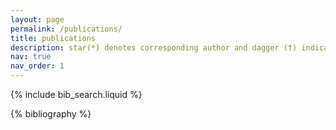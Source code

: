 ```yaml
---
layout: page
permalink: /publications/
title: publications
description: star(*) denotes corresponding author and dagger (†) indicates co-first authors
nav: true
nav_order: 1
---
```


<!-- _pages/publications.md -->

<!-- Bibsearch Feature -->

{% include bib_search.liquid %}

<div class="publications">

{% bibliography %}

</div>
